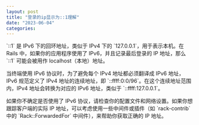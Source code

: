 ```yaml
---
layout: post
title: "登录的ip显示为::1理解"
date: "2023-06-04"
categories: 
---
```

<p>`::1` 是 IPv6 下的回环地址，类似于 IPv4 下的 `127.0.0.1`，用于表示本机。在 Rails 中，如果你的应用程序使用了 IPv6，并且记录最后登录的 IP 地址，那么 `::1` 可能会被用作 localhost（本地）地址。</p>

<p>当终端使用 IPv6 协议时，为了避免每个 IPv4 地址都必须翻译成 IPv6 地址，IPv6 规范定义了 IPv4 地址的连续地址，即 `::ffff:0:0/96`。在这个连续地址范围内，IPv4 地址会转换为对应的 IPv6 地址，类似于 `::ffff:127.0.0.1`。</p>

<p>如果你不确定是否使用了 IPv6 协议，请检查你的配置文件和网络设置。如果你想跟踪客户端的实际 IP 地址，可以考虑使用一些中间件或插件（如 `rack-contrib` 中的 `Rack::ForwardedFor` 中间件），来帮助你获取正确的 IP 地址。</p>

